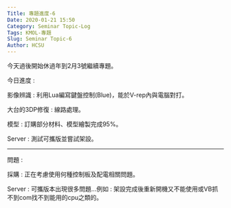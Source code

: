 ```yaml
---
Title: 專題進度-6
Date: 2020-01-21 15:50
Category: Seminar Topic-Log
Tags: KMOL-專題
Slug: Seminar Topic-6
Author: HCSU
---
```


今天過後開始休過年到2月3號繼續專題。

今日進度 :

影像辨識 : 利用Lua編寫鍵盤控制(Blue)，能於V-rep內與電腦對打。

大台的3DP修復 : 線路處理。

模型 : 訂購部分材料、模型繪製完成95%。

Server : 測試可攜版並嘗試架設。

---

問題 : 

採購 : 正在考慮使用何種控制板及配電相關問題。

Server : 可攜版本出現很多問題...例如 : 架設完成後重新開機又不能使用或VB抓不到com找不到能用的cpu之類的。
